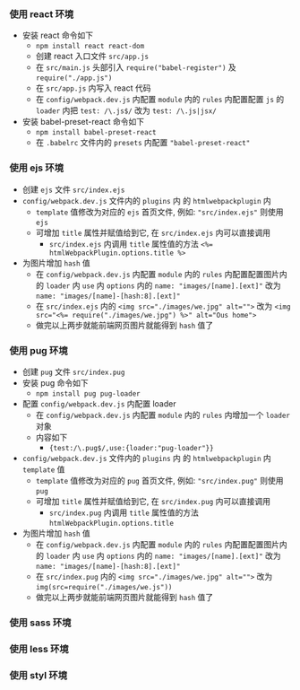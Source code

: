 ### 使用 react 环境

* 安装 react 命令如下
    * `npm install react react-dom`
    * 创建 react 入口文件 `src/app.js`
    * 在 `src/main.js` 头部引入 `require("babel-register")` 及 `require("./app.js")`
    * 在 `src/app.js` 内写入 react 代码
    * 在 `config/webpack.dev.js` 内配置 `module` 内的 `rules` 内配置配置 `js` 的 `loader` 内把 `test: /\.js$/` 改为 `test: /\.js|jsx/`
* 安装 babel-preset-react 命令如下
    * `npm install babel-preset-react`
    * 在 `.babelrc` 文件内的 `presets` 内配置 `"babel-preset-react"`

### 使用 ejs 环境

* 创建 `ejs` 文件 `src/index.ejs`
*  `config/webpack.dev.js` 文件内的 `plugins` 内 的 `htmlwebpackplugin` 内
    * `template` 值修改为对应的 `ejs` 首页文件, 例如: `"src/index.ejs"` 则使用 `ejs`
    * 可增加 `title` 属性并赋值给到它, 在 `src/index.ejs` 内可以直接调用
        * `src/index.ejs` 内调用 `title` 属性值的方法 `<%= htmlWebpackPlugin.options.title %>`
* 为图片增加 `hash` 值
    * 在 `config/webpack.dev.js` 内配置 `module` 内的 `rules` 内配置配置图片内的 `loader` 内 `use` 内 `options` 内的 `name: "images/[name].[ext]"` 改为 `name: "images/[name]-[hash:8].[ext]"`
    * 在 `src/index.ejs` 内的 `<img src="./images/we.jpg" alt="">` 改为 `<img src="<%= require("./images/we.jpg") %>" alt="Ous home">`
    * 做完以上两步就能前端网页图片就能得到 `hash` 值了

### 使用 pug 环境

* 创建 `pug` 文件 `src/index.pug`
* 安装 pug 命令如下
    * `npm install pug pug-loader`
* 配置 `config/webpack.dev.js` 内配置 loader
    * 在 `config/webpack.dev.js` 内配置 `module` 内的 `rules` 内增加一个 `loader` 对象
    * 内容如下
        * `{test:/\.pug$/,use:{loader:"pug-loader"}}`
*  `config/webpack.dev.js` 文件内的 `plugins` 内 的 `htmlwebpackplugin` 内 `template` 值
    * `template` 值修改为对应的 `pug` 首页文件, 例如: `"src/index.pug"` 则使用 `pug`
    * 可增加 `title` 属性并赋值给到它, 在 `src/index.pug` 内可以直接调用
        * `src/index.pug` 内调用 `title` 属性值的方法 `htmlWebpackPlugin.options.title`
* 为图片增加 `hash` 值
    * 在 `config/webpack.dev.js` 内配置 `module` 内的 `rules` 内配置配置图片内的 `loader` 内 `use` 内 `options` 内的 `name: "images/[name].[ext]"` 改为 `name: "images/[name]-[hash:8].[ext]"`
    * 在 `src/index.pug` 内的 `<img src="./images/we.jpg" alt="">` 改为 `img(src=require("./images/we.js"))`
    * 做完以上两步就能前端网页图片就能得到 `hash` 值了

### 使用 sass 环境



### 使用 less 环境



### 使用 styl 环境
